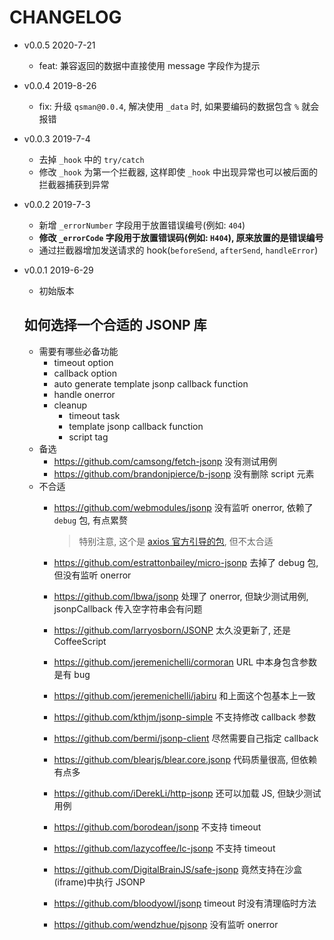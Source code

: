 # CHANGELOG

* v0.0.5 2020-7-21

  * feat: 兼容返回的数据中直接使用 message 字段作为提示

* v0.0.4 2019-8-26

  * fix: 升级 `qsman@0.0.4`, 解决使用 `_data` 时, 如果要编码的数据包含 `%` 就会报错

* v0.0.3 2019-7-4

  * 去掉 `_hook` 中的 `try/catch`
  * 修改 `_hook` 为第一个拦截器, 这样即使 `_hook` 中出现异常也可以被后面的拦截器捕获到异常

* v0.0.2 2019-7-3

  * 新增 `_errorNumber` 字段用于放置错误编号(例如: `404`)
  * **修改 `_errorCode` 字段用于放置错误码(例如: `H404`), 原来放置的是错误编号**
  * 通过拦截器增加发送请求的 hook(`beforeSend`, `afterSend`, `handleError`)

* v0.0.1 2019-6-29

  * 初始版本
  
  ## 如何选择一个合适的 JSONP 库
  * 需要有哪些必备功能
    * timeout option
    * callback option
    * auto generate template jsonp callback function
    * handle onerror
    * cleanup
      * timeout task
      * template jsonp callback function
      * script tag
  * 备选
    * https://github.com/camsong/fetch-jsonp 没有测试用例
    * https://github.com/brandonjpierce/b-jsonp 没有删除 script 元素
  * 不合适
    * https://github.com/webmodules/jsonp 没有监听 onerror, 依赖了 `debug` 包, 有点累赘

      > 特别注意, 这个是 [axios 官方引导的包](https://github.com/axios/axios/blob/master/COOKBOOK.md#jsonp), 但不太合适
    * https://github.com/estrattonbailey/micro-jsonp 去掉了 debug 包, 但没有监听 onerror
    * https://github.com/lbwa/jsonp 处理了 onerror, 但缺少测试用例, jsonpCallback 传入空字符串会有问题
    * https://github.com/larryosborn/JSONP 太久没更新了, 还是 CoffeeScript
    * https://github.com/jeremenichelli/cormoran URL 中本身包含参数是有 bug
    * https://github.com/jeremenichelli/jabiru 和上面这个包基本上一致
    * https://github.com/kthjm/jsonp-simple 不支持修改 callback 参数
    * https://github.com/bermi/jsonp-client 尽然需要自己指定 callback
    * https://github.com/blearjs/blear.core.jsonp 代码质量很高, 但依赖有点多
    * https://github.com/iDerekLi/http-jsonp 还可以加载 JS, 但缺少测试用例
    * https://github.com/borodean/jsonp 不支持 timeout
    * https://github.com/lazycoffee/lc-jsonp 不支持 timeout
    * https://github.com/DigitalBrainJS/safe-jsonp 竟然支持在沙盒(iframe)中执行 JSONP
    * https://github.com/bloodyowl/jsonp timeout 时没有清理临时方法
    * https://github.com/wendzhue/pjsonp 没有监听 onerror